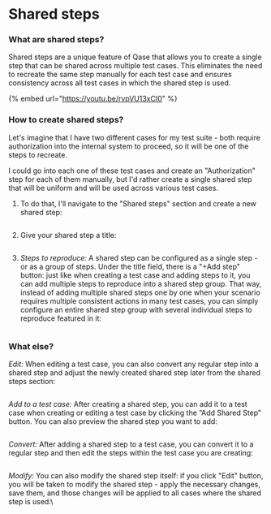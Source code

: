 # Shared steps

### What are shared steps?

Shared steps are a unique feature of Qase that allows you to create a single step that can be shared across multiple test cases. This eliminates the need to recreate the same step manually for each test case and ensures consistency across all test cases in which the shared step is used.

{% embed url="https://youtu.be/rvpVU13xCI0" %}



### How to create shared steps?

Let's imagine that I have two different cases for my test suite - both require authorization into the internal system to proceed, so it will be one of the steps to recreate.

I could go into each one of these test cases and create an "Authorization" step for each of them manually, but I'd rather create a single shared step that will be uniform and will be used across various test cases.

1. To do that, I'll navigate to the "Shared steps" section and create a new shared step:

<figure><img src="https://qase.intercom-attachments-7.com/i/o/595211174/84339b199921d0a48b2a8dde/Rze-riuigtx66rpzzEKIkPjy2UArkkvgjsJk_211S7OInQWcDiRYyJcLs4OXiL3H4rULf6eyjS90rwgKPmYFoXK3EC7ndzeU_-dCw3bsaGvFP5VZvy-Pl9DqLxtBNBPiZYnshPL-kNF9G8imMnsWhhCcgb5w0tKrsBOvJx6jvfd70Veox_G5gauEHQ" alt=""><figcaption></figcaption></figure>

2. Give your shared step a title:

<figure><img src="https://qase.intercom-attachments-7.com/i/o/595211198/d0a3b44a9851f78cfb2151c2/vfoz6NxpFGL8rVWhm6kMhr0CRY8V3DLrzi0vywf3oFu1CAR7KmK6GPhqiytmAXSZcbKn-3WlmQfn4V6aD2ieJaVDzWe4YNFowXP7sQrcXVfbMjanxQUaILQ8KEtt6OCw0AfGtio8RXo5tPR-Q3Lfvb1kSqKIB0_Hdhe0Yyyd4QP-38P1densD1uYAg" alt=""><figcaption></figcaption></figure>

3. _Steps to reproduce:_ A shared step can be configured as a single step - or as a group of steps. Under the title field, there is a "+Add step" button: just like when creating a test case and adding steps to it, you can add multiple steps to reproduce into a shared step group. That way, instead of adding multiple shared steps one by one when your scenario requires multiple consistent actions in many test cases, you can simply configure an entire shared step group with several individual steps to reproduce featured in it:

<figure><img src="https://qase.intercom-attachments-7.com/i/o/595211212/ad30aaa86391a1be47dfb306/xB7FHBj5mXH_CaCAOynP4299c7i9k7wNmoZySQY7-_aeX_P_PMRVvFwMDjnzKqWTP_gJTUHzmnt7s-kHa0aonlp4JUs-CjiaNUeJ2U3U7RxY0oBlPz1CxARGtJHOomWPIcs-hSL7Xol75_RBAeJ7N71rGxLM2-7iHKiDuQ7TnG164vhV36cOGavq0g" alt=""><figcaption></figcaption></figure>

### What else?

_Edit:_ When editing a test case, you can also convert any regular step into a shared step and adjust the newly created shared step later from the shared steps section:

<figure><img src="https://qase.intercom-attachments-7.com/i/o/595211229/6b8d49bb26e66d8bf99ad022/8kqQK-neXHsSGxZHCdeiDiH-wmeF8P4DqF9hR3m9R1WN8TMp0bXY5Gvru-FdM_M-uMyPX2RIWZuzByAybLR7fIFxmsiXgZcXQNnDhA4Kkx4h-uBN_-BxipzpSF-nmFXWUv2QgTf2c9gAiRxXYA2wa3iZfupE_MTdwfn_M3M854YYyN1fUIccDtefMg" alt=""><figcaption></figcaption></figure>

_Add to a test case:_ After creating a shared step, you can add it to a test case when creating or editing a test case by clicking the “Add Shared Step” button. You can also preview the shared step you want to add:

<figure><img src="https://downloads.intercomcdn.com/i/o/689763098/a6d4547ead7c8a393754a518/GIF+1.gif" alt=""><figcaption></figcaption></figure>

_Convert:_ After adding a shared step to a test case, you can convert it to a regular step and then edit the steps within the test case you are creating:

<figure><img src="https://downloads.intercomcdn.com/i/o/690535575/c43d0be1b728f759a3fbe8ec/GIF+1.gif" alt=""><figcaption></figcaption></figure>

_Modify:_ You can also modify the shared step itself: if you click "Edit" button, you will be taken to modify the shared step - apply the necessary changes, save them, and those changes will be applied to all cases where the shared step is used:\


<figure><img src="https://downloads.intercomcdn.com/i/o/691267778/91dd55d934c502f1dd0aad84/image.png" alt=""><figcaption></figcaption></figure>

<figure><img src="https://downloads.intercomcdn.com/i/o/691268035/24aefe1d1b7e83f40fc2190a/image.png" alt=""><figcaption></figcaption></figure>
